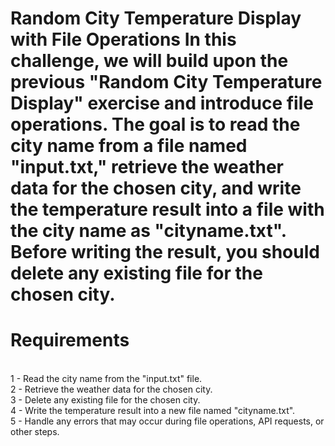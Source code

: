 <h1>Random City Temperature Display with File Operations</h>
In this challenge, we will build upon the previous "Random City Temperature Display" exercise and introduce file operations. The goal is to read the city name from a file named "input.txt," retrieve the weather data for the chosen city, and write the temperature result into a file with the city name as "cityname.txt". Before writing the result, you should delete any existing file for the chosen city.<br>
<h1>Requirements</h1><br>
1 - Read the city name from the "input.txt" file.<br>
2 - Retrieve the weather data for the chosen city.<br>
3 - Delete any existing file for the chosen city.<br>
4 - Write the temperature result into a new file named "cityname.txt".<br>
5 - Handle any errors that may occur during file operations, API requests, or other steps.